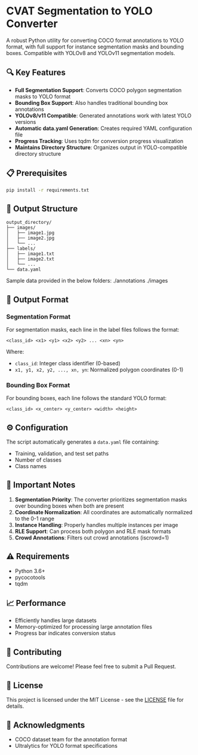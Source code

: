 # CVAT Segmentation to YOLO Converter

A robust Python utility for converting COCO format annotations to YOLO format, with full support for instance segmentation masks and bounding boxes. Compatible with YOLOv8 and YOLOv11 segmentation models.

## 🔍 Key Features

- **Full Segmentation Support**: Converts COCO polygon segmentation masks to YOLO format
- **Bounding Box Support**: Also handles traditional bounding box annotations
- **YOLOv8/v11 Compatible**: Generated annotations work with latest YOLO versions
- **Automatic data.yaml Generation**: Creates required YAML configuration file
- **Progress Tracking**: Uses tqdm for conversion progress visualization
- **Maintains Directory Structure**: Organizes output in YOLO-compatible directory structure

## 📋 Prerequisites

```bash
pip install -r requirements.txt
```


## 📁 Output Structure

```
output_directory/
├── images/
│   ├── image1.jpg
│   ├── image2.jpg
│   └── ...
├── labels/
│   ├── image1.txt
│   ├── image2.txt
│   └── ...
└── data.yaml
```

Sample data provided in the below folders:
./annotations
./images


## 📝 Output Format

### Segmentation Format
For segmentation masks, each line in the label files follows the format:
```
<class_id> <x1> <y1> <x2> <y2> ... <xn> <yn>
```
Where:
- `class_id`: Integer class identifier (0-based)
- `x1, y1, x2, y2, ..., xn, yn`: Normalized polygon coordinates (0-1)

### Bounding Box Format
For bounding boxes, each line follows the standard YOLO format:
```
<class_id> <x_center> <y_center> <width> <height>
```

## ⚙️ Configuration

The script automatically generates a `data.yaml` file containing:
- Training, validation, and test set paths
- Number of classes
- Class names

## 🔰 Important Notes

1. **Segmentation Priority**: The converter prioritizes segmentation masks over bounding boxes when both are present
2. **Coordinate Normalization**: All coordinates are automatically normalized to the 0-1 range
3. **Instance Handling**: Properly handles multiple instances per image
4. **RLE Support**: Can process both polygon and RLE mask formats
5. **Crowd Annotations**: Filters out crowd annotations (iscrowd=1)

## ⚠️ Requirements

- Python 3.6+
- pycocotools
- tqdm

## 📈 Performance

- Efficiently handles large datasets
- Memory-optimized for processing large annotation files
- Progress bar indicates conversion status

## 🤝 Contributing

Contributions are welcome! Please feel free to submit a Pull Request.

## 📄 License

This project is licensed under the MIT License - see the [LICENSE](LICENSE) file for details.

## 🙏 Acknowledgments

- COCO dataset team for the annotation format
- Ultralytics for YOLO format specifications
